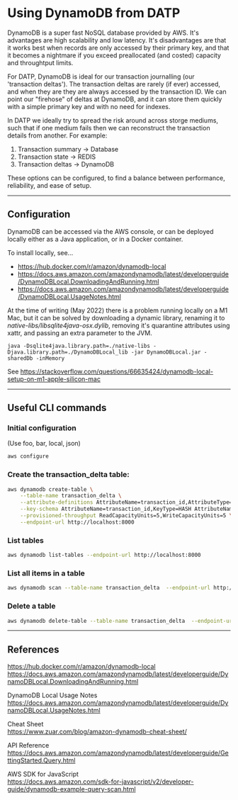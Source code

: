 # Using DynamoDB from DATP

DynamoDB is a super fast NoSQL database provided by AWS. It's advantages are high scalability and low latency. It's disadvantages are that it works best when records are only accessed by their primary key, and that it becomes a nightmare if you exceed preallocated (and costed) capacity and throughtput limits.

For DATP, DynamoDB is ideal for our transaction journalling (our 'transaction deltas'). The transaction deltas are rarely (if ever) accessed, and when they are they are always accessed by the transaction ID. We can point our "firehose" of deltas at DynamoDB, and it can store them quickly with a simple primary key and with no need for indexes.

In DATP we ideally try to spread the risk around across storge mediums, such that if one medium fails then we can reconstruct the transaction details from another. For example:

1. Transaction summary -> Database
1. Transaction state -> REDIS
1. Transaction deltas -> DynamoDB

These options can be configured, to find a balance between performance, reliability, and ease of setup.

---
## Configuration
DynamoDB can be accessed via the AWS console, or can be deployed locally either as a Java application, or in a Docker container.

To install locally, see...

- https://hub.docker.com/r/amazon/dynamodb-local
- https://docs.aws.amazon.com/amazondynamodb/latest/developerguide/DynamoDBLocal.DownloadingAndRunning.html
- https://docs.aws.amazon.com/amazondynamodb/latest/developerguide/DynamoDBLocal.UsageNotes.html

At the time of writing (May 2022) there is a problem running locally on a M1 Mac, but it can be solved by downloading a dynamic library, renaming it to _native-libs/libsqlite4java-osx.dylib_, removing it's quarantine attributes using xattr, and passing an extra parameter to the JVM.

    java -Dsqlite4java.library.path=./native-libs -Djava.library.path=./DynamoDBLocal_lib -jar DynamoDBLocal.jar -sharedDb -inMemory

See https://stackoverflow.com/questions/66635424/dynamodb-local-setup-on-m1-apple-silicon-mac

---
## Useful CLI commands

### Initial configuration
(Use foo, bar, local, json)


```bash
aws configure
```  

### Create the transaction_delta table:
```bash
aws dynamodb create-table \
    --table-name transaction_delta \
    --attribute-definitions AttributeName=transaction_id,AttributeType=S AttributeName=sequence_no,AttributeType=N \
    --key-schema AttributeName=transaction_id,KeyType=HASH AttributeName=sequence_no,KeyType=RANGE \
    --provisioned-throughput ReadCapacityUnits=5,WriteCapacityUnits=5 \
    --endpoint-url http://localhost:8000
```

### List tables
```bash
aws dynamodb list-tables --endpoint-url http://localhost:8000
```

### List all items in a table

```bash
aws dynamodb scan --table-name transaction_delta  --endpoint-url http://localhost:8000
```

### Delete a table

```bash
aws dynamodb delete-table --table-name transaction_delta  --endpoint-url http://localhost:8000
```

---

## References

https://hub.docker.com/r/amazon/dynamodb-local
https://docs.aws.amazon.com/amazondynamodb/latest/developerguide/DynamoDBLocal.DownloadingAndRunning.html

DynamoDB Local Usage Notes  
https://docs.aws.amazon.com/amazondynamodb/latest/developerguide/DynamoDBLocal.UsageNotes.html

Cheat Sheet  
https://www.zuar.com/blog/amazon-dynamodb-cheat-sheet/

API Reference  
https://docs.aws.amazon.com/amazondynamodb/latest/developerguide/GettingStarted.Query.html


AWS SDK for JavaScript  
https://docs.aws.amazon.com/sdk-for-javascript/v2/developer-guide/dynamodb-example-query-scan.html